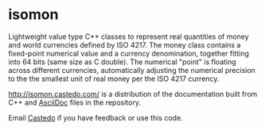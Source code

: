 isomon
======

Lightweight value type C++ classes to represent real quantities of money and world currencies defined by ISO 4217. The money class contains a fixed-point numerical value and a currency denomination, together fitting into 64 bits (same size as C double). The numerical "point" is floating across different currencies, automatically adjusting the numerical precision to the the smallest unit of real money per the ISO 4217 currency.

http://isomon.castedo.com/ is a distribution of the documentation built from C++ and [AsciiDoc](http://www.methods.co.nz/asciidoc/) files in the repository.

Email [Castedo](mailto:castedo@castedo.com) if you have feedback or use this code.
